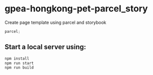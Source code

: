 # gpea-hongkong-pet-parcel_story

Create page template using parcel and storybook

```javascript
parcel;
```

## Start a local server using:

```javascript
npm install
npm run start
npm run build
```
